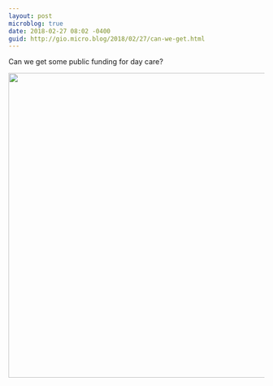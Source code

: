 ```yaml
---
layout: post
microblog: true
date: 2018-02-27 08:02 -0400
guid: http://gio.micro.blog/2018/02/27/can-we-get.html
---
```

Can we get some public funding for day care?

<img src="http://microblog.stevegio.net/uploads/2018/6e5341c6c0.jpg" width="600" height="600" />
